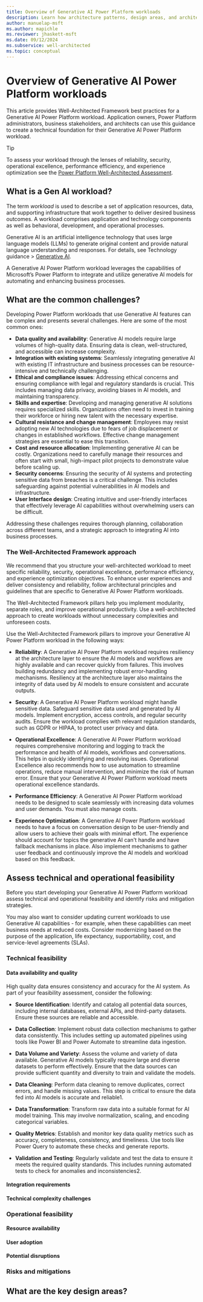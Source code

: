 ```yaml
---
title: Overview of Generative AI Power Platform workloads
description: Learn how architecture patterns, design areas, and architecture layers relate to well-architected Power Platform workloads that use generative AI features
author: manuelap-msft
ms.author: mapichle
ms.reviewer: jhaskett-msft
ms.date: 09/12/2024
ms.subservice: well-architected
ms.topic: conceptual
---
```


# Overview of Generative AI Power Platform workloads

This article provides Well-Architected Framework best practices for a Generative AI Power Platform workload. Application owners, Power Platform administrators, business stakeholders, and architects can use this guidance to create a technical foundation for their Generative AI Power Platform workload.

>[!TIP]
>To assess your workload through the lenses of reliability, security, operational excellence, performance efficiency, and experience optimization see the [Power Platform Well-Architected Assessment](https://aka.ms/powa/assessment).

## What is a Gen AI workload?

The term _workload_ is used to describe a set of application resources, data, and supporting infrastructure that work together to deliver desired business outcomes. A workload comprises application and technology components as well as behavioral, development, and operational processes.

Generative AI is an artificial intelligence technology that uses large language models (LLMs) to generate original content and provide natural language understanding and responses. For details, see Technology guidance > [Generative AI](/ai/playbook/technology-guidance/generative-ai/).

A Generative AI Power Platform workload leverages the capabilities of Microsoft’s Power Platform to integrate and utilize generative AI models for automating and enhancing business processes.

## What are the common challenges?

Developing Power Platform workloads that use Generative AI features can be complex and presents several challenges. Here are some of the most common ones:

- **Data quality and availability**: Generative AI models require large volumes of high-quality data. Ensuring data is clean, well-structured, and accessible can increase complexity.
- **Integration with existing systems**: Seamlessly integrating generative AI with existing IT infrastructure and business processes can be resource-intensive and technically challenging.
- **Ethical and compliance issues**: Addressing ethical concerns and ensuring compliance with legal and regulatory standards is crucial. This includes managing data privacy, avoiding biases in AI models, and maintaining transparency.
- **Skills and expertise**: Developing and managing generative AI solutions requires specialized skills. Organizations often need to invest in training their workforce or hiring new talent with the necessary expertise.
- **Cultural resistance and change management**: Employees may resist adopting new AI technologies due to fears of job displacement or changes in established workflows. Effective change management strategies are essential to ease this transition.
- **Cost and resource allocation**: Implementing generative AI can be costly. Organizations need to carefully manage their resources and often start with small, high-impact pilot projects to demonstrate value before scaling up.
- **Security concerns**: Ensuring the security of AI systems and protecting sensitive data from breaches is a critical challenge. This includes safeguarding against potential vulnerabilities in AI models and infrastructure.
- **User Interface design**: Creating intuitive and user-friendly interfaces that effectively leverage AI capabilities without overwhelming users can be difficult.

Addressing these challenges requires thorough planning, collaboration across different teams, and a strategic approach to integrating AI into business processes.

### The Well-Architected Framework approach

We recommend that you structure your well-architected workload to meet specific reliability, security, operational excellence, performance efficiency, and experience optimization objectives. To enhance user experiences and deliver consistency and reliability, follow architectural principles and guidelines that are specific to Generative AI Power Platform workloads.

The Well-Architected Framework pillars help you implement modularity, separate roles, and improve operational productivity. Use a well-architected approach to create workloads without unnecessary complexities and unforeseen costs.

Use the Well-Architected Framework pillars to improve your Generative AI Power Platform workload in the following ways:

- **Reliability**: A Generative AI Power Platform workload requires resiliency at the architecture layer to ensure the AI models and workflows are highly available and can recover quickly from failures. This involves building redundancy and implementing robust error-handling mechanisms. Resiliency at the architecture layer also maintains the integrity of data used by AI models to ensure consistent and accurate outputs.

- **Security**: A Generative AI Power Platform workload might handle sensitive data. Safeguard sensitive data used and generated by AI models. Implement encryption, access controls, and regular security audits. Ensure the workload complies with relevant regulation standards, such as GDPR or HIPAA, to protect user privacy and data.

- **Operational Excellence**: A Generative AI Power Platform workload requires comprehensive monitoring and logging to track the performance and health of AI models, workflows and conversations. This helps in quickly identifying and resolving issues. Operational Excellence also recommends how to use automation to streamline operations, reduce manual intervention, and minimize the risk of human error. Ensure that your Generative AI Power Platform workload meets operational excellence standards. 

- **Performance Efficiency**: A Generative AI Power Platform workload needs to be designed to scale seamlessly with increasing data volumes and user demands. You must also manage costs. 

- **Experience Optimization**: A Generative AI Power Platform workload needs to have a focus on conversation design to be user-friendly and allow users to achieve their goals with minimal effort. The experience should account for topics the generative AI can't handle and have fallback mechanisms in place. Also implement mechanisms to gather user feedback and continuously improve the AI models and workload based on this feedback. 

## Assess technical and operational feasibility

Before you start developing your Generative AI Power Platform workload assess technical and operational feasibility and identify risks and mitigation strategies.

You may also want to consider updating current workloads to use Generative AI capabilities - for example, when these capabilities can meet business needs at reduced costs. Consider modernizing based on the purpose of the application, life expectancy, supportability, cost, and service-level agreements (SLAs).

### Technical feasibility

#### Data availability and quality

High quality data ensures consistency and accuracy for the AI system. As part of your feasibility assessment, consider the following:

- **Source Identification**: Identify and catalog all potential data sources, including internal databases, external APIs, and third-party datasets. Ensure these sources are reliable and accessible.
- **Data Collection**: Implement robust data collection mechanisms to gather data consistently. This includes setting up automated pipelines using tools like Power BI and Power Automate to streamline data ingestion.
- **Data Volume and Variety**: Assess the volume and variety of data available. Generative AI models typically require large and diverse datasets to perform effectively. Ensure that the data sources can provide sufficient quantity and diversity to train and validate the models.

- **Data Cleaning**: Perform data cleaning to remove duplicates, correct errors, and handle missing values. This step is critical to ensure the data fed into AI models is accurate and reliable1.
- **Data Transformation**: Transform raw data into a suitable format for AI model training. This may involve normalization, scaling, and encoding categorical variables.
- **Quality Metrics**: Establish and monitor key data quality metrics such as accuracy, completeness, consistency, and timeliness. Use tools like Power Query to automate these checks and generate reports.
- **Validation and Testing**: Regularly validate and test the data to ensure it meets the required quality standards. This includes running automated tests to check for anomalies and inconsistencies2.

#### Integration requirements

#### Technical complexity challenges

### Operational feasibility

#### Resource availability

#### User adoption

#### Potential disruptions

### Risks and mitigations


## What are the key design areas?